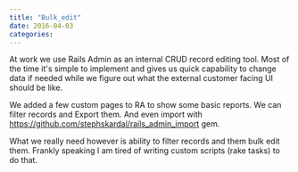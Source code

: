 ```yaml
---
title: "Bulk_edit"
date: 2016-04-03
categories:
---
```


At work we use Rails Admin as an internal CRUD record editing tool.  Most of the time it's simple to implement and gives us quick capability to change data if needed while we figure out what the external customer facing UI should be like.  

We added a few custom pages to RA to show some basic reports.  We can filter records and Export them.  And even import with https://github.com/stephskardal/rails_admin_import gem.  

What we really need however is ability to filter records and them bulk edit them.  Frankly speaking I am tired of writing custom scripts (rake tasks) to do that.  